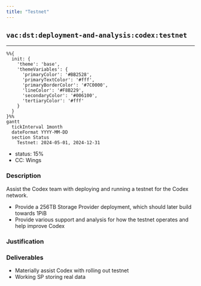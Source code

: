 ```yaml
---
title: "Testnet"
---
```

## `vac:dst:deployment-and-analysis:codex:testnet`
---

```mermaid
%%{ 
  init: { 
    'theme': 'base', 
    'themeVariables': { 
      'primaryColor': '#BB2528', 
      'primaryTextColor': '#fff', 
      'primaryBorderColor': '#7C0000', 
      'lineColor': '#F8B229', 
      'secondaryColor': '#006100', 
      'tertiaryColor': '#fff' 
    } 
  } 
}%%
gantt
  tickInterval 1month
  dateFormat YYYY-MM-DD 
  section Status
    Testnet: 2024-05-01, 2024-12-31
```

- status: 15%
- CC: Wings

### Description

Assist the Codex team with deploying and running a testnet for the Codex network.

- Provide a 256TB Storage Provider deployment, which should later build towards 1PiB
- Provide various support and analysis for how the testnet operates and help improve Codex

### Justification

### Deliverables
- Materially assist Codex with rolling out testnet
- Working SP storing real data